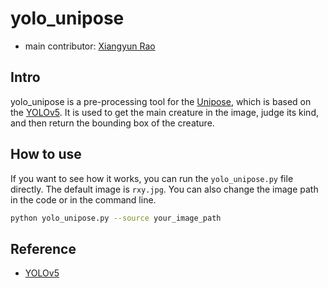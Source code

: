 # yolo_unipose

+ main contributor: [Xiangyun Rao](https://github.com/xyrrrrrrrr)

## Intro

yolo_unipose is a pre-processing tool for the [Unipose](https://github.com/Gennadiyev/unipose), which is based on the [YOLOv5](https://github.com/ultralytics/yolov5). It is used to get the main creature in the image, judge its kind, and then return the bounding box of the creature.

## How to use

If you want to see how it works, you can run the `yolo_unipose.py` file directly. The default image is `rxy.jpg`. You can also change the image path in the code or in the command line.

```bash
python yolo_unipose.py --source your_image_path
```

## Reference

+ [YOLOv5](https://github.com/ultralytics/yolov5)